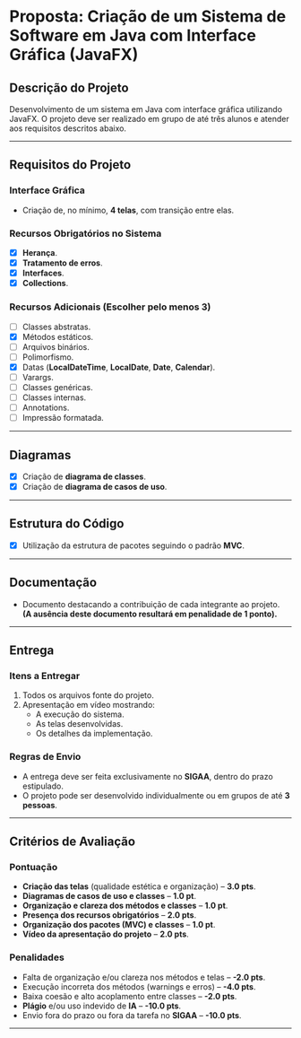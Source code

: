 # Proposta: Criação de um Sistema de Software em Java com Interface Gráfica (JavaFX)

## **Descrição do Projeto**

Desenvolvimento de um sistema em Java com interface gráfica utilizando JavaFX. O projeto deve ser realizado em grupo de até três alunos e atender aos requisitos descritos abaixo.

---

## **Requisitos do Projeto**

### **Interface Gráfica**

- Criação de, no mínimo, **4 telas**, com transição entre elas.

### **Recursos Obrigatórios no Sistema**

- [x] **Herança**.
- [x] **Tratamento de erros**.
- [x] **Interfaces**.
- [x] **Collections**.

### **Recursos Adicionais (Escolher pelo menos 3)**

- [ ] Classes abstratas.
- [x] Métodos estáticos.
- [ ] Arquivos binários.
- [ ] Polimorfismo.
- [x] Datas (**LocalDateTime**, **LocalDate**, **Date**, **Calendar**).
- [ ] Varargs.
- [ ] Classes genéricas.
- [ ] Classes internas.
- [ ] Annotations.
- [ ] Impressão formatada.

---

## **Diagramas**

- [x] Criação de **diagrama de classes**.
- [x] Criação de **diagrama de casos de uso**.

---

## **Estrutura do Código**

- [x] Utilização da estrutura de pacotes seguindo o padrão **MVC**.

---

## **Documentação**

- Documento destacando a contribuição de cada integrante ao projeto.  
  **(A ausência deste documento resultará em penalidade de 1 ponto).**

---

## **Entrega**

### **Itens a Entregar**

1. Todos os arquivos fonte do projeto.
2. Apresentação em vídeo mostrando:
   - A execução do sistema.
   - As telas desenvolvidas.
   - Os detalhes da implementação.

### **Regras de Envio**

- A entrega deve ser feita exclusivamente no **SIGAA**, dentro do prazo estipulado.
- O projeto pode ser desenvolvido individualmente ou em grupos de até **3 pessoas**.

---

## **Critérios de Avaliação**

### **Pontuação**

- **Criação das telas** (qualidade estética e organização) – **3.0 pts**.
- **Diagramas de casos de uso e classes** – **1.0 pt**.
- **Organização e clareza dos métodos e classes** – **1.0 pt**.
- **Presença dos recursos obrigatórios** – **2.0 pts**.
- **Organização dos pacotes (MVC) e classes** – **1.0 pt**.
- **Vídeo da apresentação do projeto** – **2.0 pts**.

### **Penalidades**

- Falta de organização e/ou clareza nos métodos e telas – **-2.0 pts**.
- Execução incorreta dos métodos (warnings e erros) – **-4.0 pts**.
- Baixa coesão e alto acoplamento entre classes – **-2.0 pts**.
- **Plágio** e/ou uso indevido de **IA** – **-10.0 pts**.
- Envio fora do prazo ou fora da tarefa no **SIGAA** – **-10.0 pts**.

---
